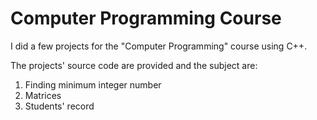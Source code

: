 # Computer Programming Course
I did a few projects for the "Computer Programming" course using C++.

The projects' source code are provided and the subject are:
  1. Finding minimum integer number
  2. Matrices
  3. Students' record
